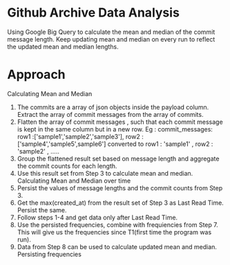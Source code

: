 # Github Archive Data Analysis
Using Google Big Query to calculate the mean and median of the commit message length. Keep updating mean and median on every run to reflect the updated mean and median lengths.

# Approach
Calculating Mean and Median
1. The commits are a array of json objects inside the payload column. Extract the array of commit
messages from the array of commits.
2. Flatten the array of commit messages , such that each commit message is kept in the same column but
in a new row.
Eg : commit_messages: row1 :['sample1','sample2','sample3'], row2 :['sample4','sample5',sample6']
converted to row1 : 'sample1' , row2 : 'sample2' , .....
3. Group the flattened result set based on message length and aggregate the commit counts for each
length.
4. Use this result set from Step 3 to calculate mean and median.
Calculating Mean and Median over time
5. Persist the values of message lengths and the commit counts from Step 3.
6. Get the max(created_at) from the result set of Step 3 as Last Read Time. Persist the same.
7. Follow steps 1-4 and get data only after Last Read Time.
8. Use the persisted frequencies, combine with frequiencies from Step 7. This will give us the frequencies
since T1(first time the program was run).
9. Data from Step 8 can be used to calculate updated mean and median.
Persisting frequencies
